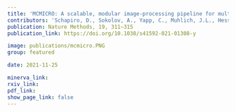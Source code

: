 ```yaml
---
title: 'MCMICRO: A scalable, modular image-processing pipeline for multiplexed tissue imaging.'
contributors: 'Schapiro, D., Sokolov, A., Yapp, C., Muhlich, J.L., Hess, J., Lin, J-R., Chen, Y-A., Nariya, M.K., ... Sorger, P.K. (2021)'
publication: Nature Methods, 19, 311–315
publication_link: https://doi.org/10.1038/s41592-021-01308-y

image: publications/mcmicro.PNG
group: featured

date: 2021-11-25

minerva_link:
rxiv_link:
pdf_link:
show_page_link: false
---
```

